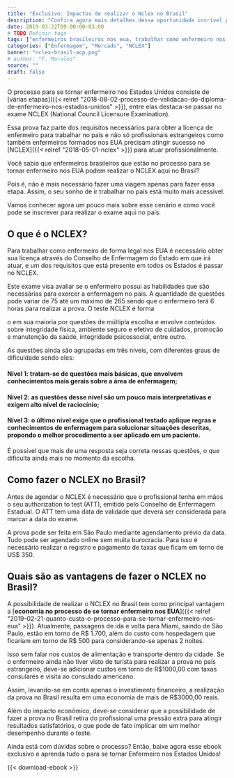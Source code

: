 ```yaml
---
title: "Exclusivo: Impactos de realizar o Nclex no Brasil"
description: "Confira agora mais detalhes dessa oportunidade incrível para os Enfermeiros Brasileiros que desejam trabalhar nos EUA"
date: 2019-03-22T09:00:00-03:00
# TODO Definir tags
tags: ["enfermeiros brasileiros nos eua, trabalhar como enfermeiro nos eua"]
categories: ["Enfermagem", "Mercado", "NCLEX"]
banner: "nclex-brasil-acp.png"
# author: "F. Morales"
source: ""
draft: false
---
```


O processo para se tornar enfermeiro nos Estados Unidos consiste de [várias etapas]({{< relref "2018-08-02-processo-de-validacao-do-diploma-de-enfermeiro-nos-estados-unidos" >}}), entre elas destaca-se passar no exame NCLEX (National Council Licensure Examination).

Essa prova faz parte dos requisitos necessários para obter a licença de enfermeiro para trabalhar no país e não só profissionais estrangeiros como também enfermeiros formados nos EUA precisam atingir sucesso no [NCLEX]({{< relref "2018-05-01-nclex" >}}) para atuar profissionalmente.

Você sabia que enfermeiros brasileiros que estão no processo para se tornar enfermeiro nos EUA podem realizar o NCLEX aqui no Brasil?

Pois é, não é mais necessário fazer uma viagem apenas para fazer essa etapa. Assim, o seu sonho de ir trabalhar no país está muito mais acessível.

Vamos conhecer agora um pouco mais sobre esse cenário e como você pode se inscrever para realizar o exame aqui no país.

## O que é o NCLEX?

Para trabalhar como enfermeiro de forma legal nos EUA é necessário obter sua licença através do Conselho de Enfermagem do Estado em que irá atuar, e um dos requisitos que está presente em todos os Estados é passar no NCLEX.

Este exame visa avaliar se o enfermeiro possui as habilidades que são necessárias para exercer a enfermagem no país. A quantidade de questões pode variar de 75 até um máximo de 265 sendo que o enfermeiro terá 6 horas para realizar a prova.
O teste NCLEX é forma

o em sua maioria por questões de múltipla escolha e envolve conteúdos sobre integridade física, ambiente seguro e efetivo de cuidados, promoção e manutenção da saúde, integridade psicossocial, entre outro.

As questões ainda são agrupadas em três níveis, com diferentes graus de dificuldade sendo eles:

#### Nível 1: tratam-se de questões mais básicas, que envolvem conhecimentos mais gerais sobre a área de enfermagem;

#### Nível 2: as questões desse nível são um pouco mais interpretativas e exigem alto nível de raciocínio;

#### Nível 3: o último nível exige que o profissional testado aplique regras e conhecimentos de enfermagem para solucionar situações descritas, propondo o melhor procedimento a ser aplicado em um paciente.

É possível que mais de uma resposta seja correta nessas questões, o que dificulta ainda mais no momento da escolha.

## Como fazer o NCLEX no Brasil?

Antes de agendar o NCLEX é necessário que o profissional tenha em mãos o seu authorization to test (ATT), emitido pelo Conselho de Enfermagem Estadual. O ATT tem uma data de validade que deverá ser considerada para marcar a data do exame.

A prova pode ser feita em São Paulo mediante agendamento prévio da data. Tudo pode ser agendado online sem muita burocracia. Para isso é necessário realizar o registro e pagamento de taxas que ficam em torno de US$ 350.

## Quais são as vantagens de fazer o NCLEX no Brasil?

A possibilidade de realizar o NCLEX no Brasil tem como principal vantagem a [**economia no processo de se tornar enfermeiro nos EUA**]({{< relref "2019-02-21-quanto-custa-o-processo-para-se-tornar-enfermeiro-nos-eua" >}}). Atualmente, passagens de ida e volta para Miami, saindo de São Paulo, estão em torno de R$ 1.700, além do custo com hospedagem que ficariam em torno de R$ 500 para considerando-se apenas 2 noites.

Isso sem falar nos custos de alimentação e transporte dentro da cidade. Se o enfermeiro ainda não tiver visto de turista para realizar a prova no país estrangeiro, deve-se adicionar custos em torno de R$1000,00 com taxas consulares e visita ao consulado americano.

Assim, levando-se em conta apenas o investimento financeiro, a realização da prova no Brasil resulta em uma economia de mais de R$3000,00 reais.

Além do impacto econômico, deve-se considerar que a possibilidade de fazer a prova no Brasil retira do profissional uma pressão extra para atingir resultados satisfatórios, o que pode de fato implicar em um melhor desempenho durante o teste.

Ainda está com dúvidas sobre o processo? Então, baixe agora esse ebook exclusivo e aprenda tudo o para se tornar Enfermeiro nos Estados Unidos!

{{< download-ebook >}}

